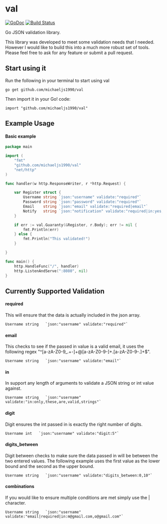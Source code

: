 val
===
[![GoDoc](https://godoc.org/github.com/gin-gonic/gin?status.png)](http://godoc.org/github.com/michaeljs1990/val)
[![Build Status](https://travis-ci.org/michaeljs1990/val.svg?branch=master)](https://travis-ci.org/michaeljs1990/val)

Go JSON validation library.

This library was developed to meet some validation needs that I needed. However I would like to build this into a much more robust set of tools. Please feel free to ask for any feature or submit a pull request.

## Start using it
Run the following in your terminal to start using val

```
go get github.com/michaeljs1990/val
```
Then import it in your Go! code:

```
import "github.com/michaeljs1990/val"
```

## Example Usage

#### Basic example

```go
package main

import (
	"fmt"
	"github.com/michaeljs1990/val"
	"net/http"
)

func handler(w http.ResponseWriter, r *http.Request) {

	var Register struct {
		Username string `json:"username" validate:"required"`
		Password string `json:"password" validate:"required"`
		Email    string `json:"email" validate:"required|email"`
		Notify   string `json:"notification" validate:"required|in:yes,no"`
	}

	if err := val.Guaranty(&Register, r.Body); err != nil {
		fmt.Println(err)
	} else {
		fmt.Println("This validated!")
	}

}

func main() {
	http.HandleFunc("/", handler)
	http.ListenAndServe(":8080", nil)
}

```

## Currently Supported Validation

#### required
This will ensure that the data is actually included in the json array.
```
Username string   `json:"username" validate:"required"`
```

#### email
This checks to see if the passed in value is a valid email, it uses the following regex "^[a-zA-Z0-9_.+-]+@[a-zA-Z0-9-]+\.[a-zA-Z0-9-.]+$".
```
Username string   `json:"username" validate:"email"`
```

#### in
In support any length of arguments to validate a JSON string or int value against.
```
Username string   `json:"username" validate:"in:only,these,are,valid,strings"`
```

#### digit
Digit ensures the int passed in is exactly the right number of digits.
```
Username int   `json:"username" validate:"digit:5"`
```

#### digits_between
Digit between checks to make sure the data passed in will be between the two entered values. The following example uses the first value as the lower bound and the second as the upper bound.
```
Username string   `json:"username" validate:"digits_between:0,10"`
```

#### combinations
If you would like to ensure multiple conditions are met simply use the | character.
```
Username string   `json:"username" validate:"email|required|in:m@gmail.com,o@gmail.com"`
```
